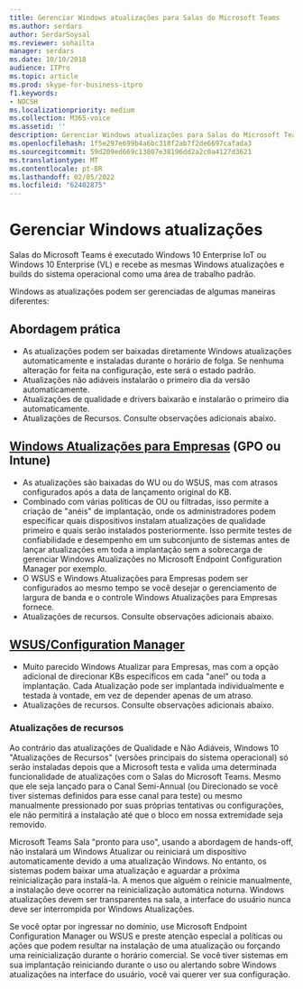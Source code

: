 ```yaml
---
title: Gerenciar Windows atualizações para Salas do Microsoft Teams
ms.author: serdars
author: SerdarSoysal
ms.reviewer: sohailta
manager: serdars
ms.date: 10/10/2018
audience: ITPro
ms.topic: article
ms.prod: skype-for-business-itpro
f1.keywords:
- NOCSH
ms.localizationpriority: medium
ms.collection: M365-voice
ms.assetid: ''
description: Gerenciar Windows atualizações para Salas do Microsoft Teams
ms.openlocfilehash: 1f5e297e699b4a6bc318f2ab7f2de6697cafada3
ms.sourcegitcommit: 59d209ed669c13807e38196dd2a2c0a4127d3621
ms.translationtype: MT
ms.contentlocale: pt-BR
ms.lasthandoff: 02/05/2022
ms.locfileid: "62402875"
---
```

# <a name="manage-windows-updates"></a>Gerenciar Windows atualizações

Salas do Microsoft Teams é executado Windows 10 Enterprise IoT ou Windows 10 Enterprise (VL) e recebe as mesmas Windows atualizações e builds do sistema operacional como uma área de trabalho padrão.

Windows as atualizações podem ser gerenciadas de algumas maneiras diferentes:

## <a name="hands-off-approach"></a>Abordagem prática 
- As atualizações podem ser baixadas diretamente Windows atualizações automaticamente e instaladas durante o horário de folga. Se nenhuma alteração for feita na configuração, este será o estado padrão.
- Atualizações não adiáveis instalarão o primeiro dia da versão automaticamente. 
- Atualizações de qualidade e drivers baixarão e instalarão o primeiro dia automaticamente. 
- Atualizações de Recursos. Consulte observações adicionais abaixo. 

## <a name="windows-updates-for-business-gpo-or-intune"></a>[Windows Atualizações para Empresas](/windows/deployment/update/waas-manage-updates-wufb) (GPO ou Intune)   
- As atualizações são baixadas do WU ou do WSUS, mas com atrasos configurados após a data de lançamento original do KB. 
- Combinado com várias políticas de OU ou filtradas, isso permite a criação de "anéis" de implantação, onde os administradores podem especificar quais dispositivos instalam atualizações de qualidade primeiro e quais serão instalados posteriormente. Isso permite testes de confiabilidade e desempenho em um subconjunto de sistemas antes de lançar atualizações em toda a implantação sem a sobrecarga de gerenciar Windows Atualizações no Microsoft Endpoint Configuration Manager por exemplo.
- O WSUS e Windows Atualizações para Empresas podem ser configurados ao mesmo tempo se você desejar o gerenciamento de largura de banda e o controle Windows Atualizações para Empresas fornece.[](/windows/deployment/update/waas-integrate-wufb)
- Atualizações de recursos. Consulte observações adicionais abaixo.

## <a name="wsusconfiguration-manager"></a>[WSUS/Configuration Manager](/windows/deployment/update/waas-manage-updates-configuration-manager)
- Muito parecido Windows Atualizar para Empresas, mas com a opção adicional de direcionar KBs específicos em cada "anel" ou toda a implantação. Cada Atualização pode ser implantada individualmente e testada à vontade, em vez de depender apenas de um atraso. 
- Atualizações de recursos. Consulte observações adicionais abaixo.


### <a name="feature-updates"></a>Atualizações de recursos

Ao contrário das atualizações de Qualidade e Não Adiáveis, Windows 10 "Atualizações de Recursos" (versões principais do sistema operacional) só serão instaladas depois que a Microsoft testa e valida uma determinada funcionalidade de atualizações com o Salas do Microsoft Teams. Mesmo que ele seja lançado para o Canal Semi-Annual (ou Direcionado se você tiver sistemas definidos para esse canal para teste) ou mesmo manualmente pressionado por suas próprias tentativas ou configurações, ele não permitirá a instalação até que o bloco em nossa extremidade seja removido.

Microsoft Teams Sala "pronto para uso", usando a abordagem de hands-off, não instalará um Windows Atualizar ou reiniciará um dispositivo automaticamente devido a uma atualização Windows. No entanto, os sistemas podem baixar uma atualização e aguardar a próxima reinicialização para instalá-la. A menos que alguém o reinicie manualmente, a instalação deve ocorrer na reinicialização automática noturna. Windows atualizações devem ser transparentes na sala, a interface do usuário nunca deve ser interrompida por Windows Atualizações.

Se você optar por ingressar no domínio, use Microsoft Endpoint Configuration Manager ou WSUS e preste atenção especial a políticas ou ações que podem resultar na instalação de uma atualização ou forçando uma reinicialização durante o horário comercial. Se você tiver sistemas em sua implantação reiniciando durante o uso ou alertando sobre Windows atualizações na interface do usuário, você vai querer ver sua configuração.